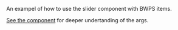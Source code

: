 An exampel of how to use the slider component with BWPS items. 

[See the component](/components/index.md?id=slider) for deeper undertanding of the args.